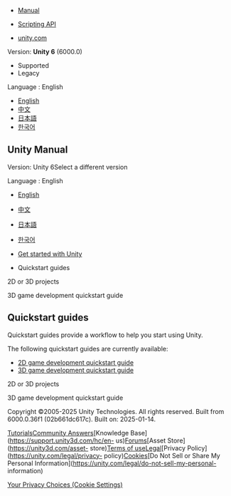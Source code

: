 [](https://docs.unity3d.com)

  * [Manual](../Manual/index.html)
  * [Scripting API](../ScriptReference/index.html)

  * [unity.com](https://unity.com/)

Version: **Unity 6** (6000.0)

  * Supported
  * Legacy

Language : English

  * [English](/Manual/QuickstartGuides.html)
  * [中文](/cn/current/Manual/QuickstartGuides.html)
  * [日本語](/ja/current/Manual/QuickstartGuides.html)
  * [한국어](/kr/current/Manual/QuickstartGuides.html)

[](https://docs.unity3d.com)

## Unity Manual

Version: Unity 6Select a different version

Language : English

  * [English](/Manual/QuickstartGuides.html)
  * [中文](/cn/current/Manual/QuickstartGuides.html)
  * [日本語](/ja/current/Manual/QuickstartGuides.html)
  * [한국어](/kr/current/Manual/QuickstartGuides.html)

  * [Get started with Unity](get-started-with-unity.html)
  * Quickstart guides

[](2Dor3D.html)

2D or 3D projects

[](Quickstart3D.html)

3D game development quickstart guide

## Quickstart guides

Quickstart guides provide a workflow to help you start using Unity.

The following quickstart guides are currently available:

  * [2D game development quickstart guide](./2d-game-development-landing.html)
  * [3D game development quickstart guide](Quickstart3D.html)

[](2Dor3D.html)

2D or 3D projects

[](Quickstart3D.html)

3D game development quickstart guide

Copyright ©2005-2025 Unity Technologies. All rights reserved. Built from
6000.0.36f1 (02b661dc617c). Built on: 2025-01-14.

[Tutorials](https://learn.unity.com/)[Community
Answers](https://answers.unity3d.com)[Knowledge
Base](https://support.unity3d.com/hc/en-
us)[Forums](https://forum.unity3d.com)[Asset Store](https://unity3d.com/asset-
store)[Terms of
use](https://docs.unity3d.com/Manual/TermsOfUse.html)[Legal](https://unity.com/legal)[Privacy
Policy](https://unity.com/legal/privacy-
policy)[Cookies](https://unity.com/legal/cookie-policy)[Do Not Sell or Share
My Personal Information](https://unity.com/legal/do-not-sell-my-personal-
information)

[Your Privacy Choices (Cookie Settings)](javascript:void\(0\);)

